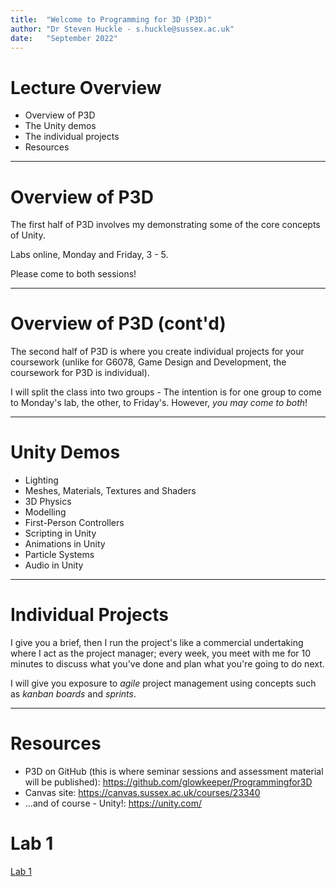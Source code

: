 ```yaml
---
title:  "Welcome to Programming for 3D (P3D)"
author: "Dr Steven Huckle - s.huckle@sussex.ac.uk"
date:   "September 2022"
---
```


# Lecture Overview

+ Overview of P3D
+ The Unity demos
+ The individual projects
+ Resources

- - -

# Overview of P3D

The first half of P3D involves my demonstrating some of the core concepts of Unity.

Labs online, Monday and Friday, 3 - 5.

Please come to both sessions!

- - -

# Overview of P3D (cont'd)

The second half of P3D is where you create individual projects for your coursework (unlike for G6078, Game Design and Development, the coursework for P3D is individual).

I will split the class into two groups - The intention is for one group to come to Monday's lab, the other, to Friday's. However, _you may come to both_!

- - -

# Unity Demos

+ Lighting
+ Meshes, Materials, Textures and Shaders
+ 3D Physics
+ Modelling
+ First-Person Controllers
+ Scripting in Unity
+ Animations in Unity
+ Particle Systems
+ Audio in Unity

- - -

# Individual Projects

I give you a brief, then I run the project's like a commercial undertaking where I act as the project manager; every week, you meet with me for 10 minutes to discuss what you've done and plan what you're going to do next.

I will give you exposure to _agile_ project management using concepts such as _kanban boards_ and _sprints_.

- - -

# Resources

+ P3D on GitHub (this is where seminar sessions and assessment material will be published): https://github.com/glowkeeper/Programmingfor3D
+ Canvas site: https://canvas.sussex.ac.uk/courses/23340
+ ...and of course - Unity!: https://unity.com/

# Lab 1

[Lab 1](https://github.com/glowkeeper/Programmingfor3D/docs/labs/week1Session1.md)
